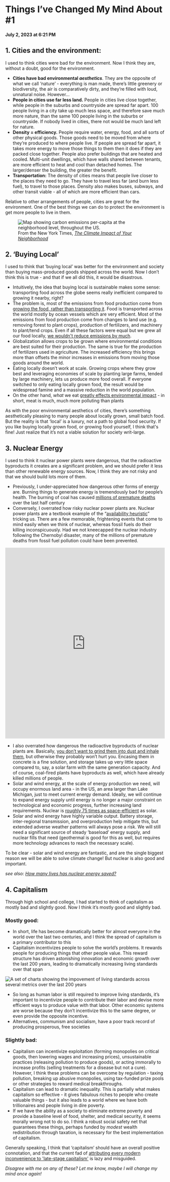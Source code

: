 # Things I’ve Changed My Mind About #1
#### July 2, 2023 at 6:21 PM

## 1. Cities and the environment:

I used to think cities were bad for the environment. Now I think they are, without a doubt, good for the environment.

- **Cities have bad environmental *aesthetics***. They are the opposite of what we call ‘nature’ - everything is man made, there’s little greenery or biodiversity, the air is comparatively dirty, and they’re filled with loud, unnatural noise. However…
- **People in cities use far less land.** People in cities live close together, while people in the suburbs and countryside are spread far apart. 100 people living in a city take up much less space, and therefore save much more nature, than the same 100 people living in the suburbs or countryside. If nobody lived in cities, there not would be much land left for nature.
- **Density = efficiency.** People require water, energy, food, and all sorts of other physical goods. Those goods need to be moved from where they’re produced to where people live. If people are spread far apart, it takes more energy to move those things to them then it does if they are packed close together. People also prefer buildings that are heated and cooled. Multi-unit dwellings, which have walls shared between tenants, are more efficient to heat and cool than detached homes. The larger/denser the building, the greater the benefit.
- **Transportation:** The density of cities means that people live closer to the places they need to go. They have to travel less far (and burn less fuel), to travel to those places. Density also makes buses, subways, and other transit viable - all of which are more efficient than cars.

Relative to other arrangements of people, cities are great for the environment. One of the best things we can do to protect the environment is get more people to live in them.

<figure>
    <img src="/static/img/posts/nytimes-emissions-map.png"
         alt="Map showing carbon emissions per-capita at the neighborhood level, throughout the US.">
    <figcaption>From the New York Times, <em><a href="https://www.nytimes.com/interactive/2022/12/13/climate/climate-footprint-map-neighborhood.html">The Climate Impact of Your Neighborhood</a></em></figcaption>
</figure>

## 2. ‘Buying Local’

I used to think that ‘buying local’ was better for the environment and society than buying mass-produced goods shipped across the world. Now I don’t think this is true - and that if we all did this, it would be disastrous.

- Intuitively, the idea that buying local is sustainable makes some sense: transporting food across the globe seems really inefficient compared to growing it nearby, right?
- The problem is, most of the emissions from food production come from [growing the food, rather than transporting it](https://www.sustainabilitybynumbers.com/i/88685310/eating-locally-doesnt-make-a-huge-difference-because-transport-is-a-small-part-of-the-carbon-footprint-of-most-foods). Food is transported across the world mostly by ocean vessels which are very efficient. Most of the emissions from food production come from changes to land use (e.g. removing forest to plant crops), production of fertilizers, and machinery to plant/tend crops. Even if all these factors were equal but we grew all our food locally, [we wouldn't reduce emissions by much](https://www.sustainabilitybynumbers.com/i/88685310/the-studys-own-results-dont-support-the-eating-local-recommendation). 
- Globalization allows crops to be grown where environmental conditions are best suited for their production. The same is true for the production of fertilizers used in agriculture. The increased efficiency this brings more than offsets the minor increases in emissions from moving those goods around the world.
- Eating locally doesn’t work at scale. Growing crops where they grow best and leveraging economies of scale by planting large farms, tended by large machinery, lets us produce more food overall. If everyone switched to only eating locally grown food, the result would be widespread famine and a massive reduction in the world population.
- On the other hand, *what* we eat [greatly effects environmental impact](https://ourworldindata.org/environmental-impacts-of-food#explore-data-on-the-environmental-impacts-of-food) - in short, meat is much, much more polluting than plants

As with the poor environmental aesthetics of cities, there’s something aesthetically pleasing to many people about locally grown, small batch food. But the reality is that ‘local’ is a luxury, not a path to global food security. If you like buying locally grown food, or growing food yourself, I think that's fine! Just realize that it’s not a viable solution for society writ-large.

## 3. Nuclear Energy

I used to think it nuclear power plants were dangerous, that the radioactive byproducts it creates are a significant problem, and we should prefer it less than other renewable energy sources. Now, I think they are not risky and that we should build lots more of them.

- Previously, I under-appreciated how dangerous other forms of energy are. Burning things to generate energy is tremendously bad for people’s health. The burning of coal has caused [millions of premature deaths](https://ourworldindata.org/outdoor-air-pollution#outdoor-air-pollution-is-attributed-to-millions-of-deaths-each-year) over the last half century
- Conversely, I overrated how risky nuclear power plants are. Nuclear power plants are a textbook example of the “[availability heuristic](https://en.wikipedia.org/wiki/Availability_heuristic)” tricking us. There are a few memorable, frightening events that come to mind easily when we think of nuclear, whereas fossil fuels do their killing inconspicuously. Had we not kneecapped the nuclear industry following the Chernobyl disaster, many of the millions of premature deaths from fossil fuel pollution could have been prevented.

<iframe src="https://ourworldindata.org/grapher/death-rates-from-energy-production-per-twh" loading="lazy" style="width: 100%; height: 600px; border: 0px none;"></iframe>

- I also overrated how dangerous the radioactive byproducts of nuclear plants are. Basically, [you don’t want to grind them into dust and inhale them](https://worksinprogress.co/issue/the-most-dangerous-substance-known-to-man), but otherwise they probably won’t hurt you. Encasing them in concrete is a fine solution, and storage takes up very little space compared to, say, a solar farm with the same generation capacity. And of course, coal-fired plants have byproducts as well, which have already killed millions of people. 
- Solar and wind  energy, at the scale of energy production we need, will occupy enormous land area - in the US, an area larger than Lake Michigan,  just to meet current energy demand. Ideally, we will continue to expand energy supply until energy is no longer a major constraint on technological and economic progress, further increasing land requirements. Nuclear is [roughly 75 times as space-efficient](https://ourworldindata.org/land-use-per-energy-source#which-sources-of-energy-require-the-least-amount-of-land) as solar.
- Solar and wind energy have highly variable output. Battery storage, inter-regional transmission, and overproduction help mitigate this, but extended adverse weather patterns will always pose a risk. We will still need a significant source of steady ‘baseload’ energy supply, and nuclear fills that need (geothermal is good for this as well, but requires more technology advances to reach the necessary scale). 

To be clear - solar and wind energy are fantastic, and are the single biggest reason we will be able to solve climate change! But nuclear is also good and important.

*see also: [How many lives has nuclear energy saved?](https://ourworldindata.org/nuclear-energy#how-many-people-has-nuclear-energy-saved)*

## 4. Capitalism 

Through high school and college, I had started to think of capitalism as mostly bad and slightly good. Now I think it’s mostly good and slightly bad.

### Mostly good:
- In short, life has become dramatically better for almost everyone in the world over the last two centuries, and I think the spread of capitalism is a primary contributor to this
- Capitalism incentivizes people to solve the world’s problems. It rewards people for producing things that other people value. This reward structure has driven astonishing innovation and economic growth over the last 200 years, leading to dramatically increasing living standards over that span

![A set of charts showing the impovement of living standards across several metrics over the last 200 years](/static/img/posts/world-100-ppl.png)

- So long as human labor is still required to improve living standards, it’s important to incentivize people to contribute their labor and devise more efficient ways to produce value with that labor. Other economic systems are worse because they don’t incentivize this to the same degree, or even provide the opposite incentive.
- Alternatives, communism and socialism, have a poor track record of producing prosperous, free societies

### Slightly bad:

- Capitalism can incentivize exploitation (forming monopolies on critical goods, then lowering wages and increasing prices), unsustainable practices (releasing pollution to produce goods), or acting immorally to increase profits (selling treatments for a disease but not a cure). However, I think these problems can be overcome by regulation - taxing pollution, breaking up abusive monopolies, using tax-funded prize pools or other strategies to reward medical breakthroughs.
- Capitalism can lead to dramatic inequality. This is partially what makes capitalism so effective - it gives fabulous riches to people who create valuable things - but it also leads to a world where we have both trillionaires and people living in dire poverty.
- If we have the ability as a society to eliminate extreme poverty and provide a baseline level of food, shelter, and medical security, it seems morally wrong not to do so. I think a robust social safety net that guarantees these things, perhaps funded by *modest* wealth redistribution through taxation, is necessary for the best implementation of capitalism. 

Generally speaking, I think that ‘capitalism’ should have an overall positive connotation, and that the current fad of [attributing every modern inconvenience to 'late-stage capitalism'](https://www.infinitescroll.us/p/ugh-capitalism?nthPub=291) is lazy and misguided.


*Disagree with me on any of these? Let me know, maybe I will change my mind once again!*